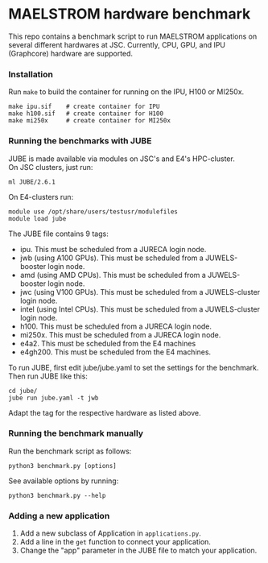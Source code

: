 # MAELSTROM hardware benchmark

This repo contains a benchmark script to run MAELSTROM applications on several different hardwares at JSC. Currently, CPU, GPU, and IPU (Graphcore) hardware are supported.

### Installation
Run `make` to build the container for running on the IPU, H100 or MI250x.
```
make ipu.sif    # create container for IPU
make h100.sif   # create container for H100
make mi250x     # create container for MI250x
```

### Running the benchmarks with JUBE
JUBE is made available via modules on JSC's and E4's HPC-cluster. <br>
On JSC clusters, just run:
```
ml JUBE/2.6.1
```
On E4-clusters run:
```
module use /opt/share/users/testusr/modulefiles
module load jube
```
The JUBE file contains 9 tags:
- ipu. This must be scheduled from a JURECA login node.
- jwb (using A100 GPUs). This must be scheduled from a JUWELS-booster login node.
- amd (using AMD CPUs). This must be scheduled from a JUWELS-booster login node.
- jwc (using V100 GPUs). This must be scheduled from a JUWELS-cluster login node.
- intel (using Intel CPUs). This must be scheduled from a JUWELS-cluster login node.
- h100. This must be scheduled from a JURECA login node.
- mi250x. This must be scheduled from a JURECA login node.
- e4a2. This must be scheduled from the E4 machines 
- e4gh200. This must be scheduled from the E4 machines.


To run JUBE, first edit jube/jube.yaml to set the settings for the benchmark. Then run JUBE like this:
```
cd jube/
jube run jube.yaml -t jwb
```
Adapt the tag for the respective hardware as listed above.

### Running the benchmark manually

Run the benchmark script as follows:

```
python3 benchmark.py [options]
```

See available options by running:

```
python3 benchmark.py --help
```

### Adding a new application

1) Add a new subclass of Application in `applications.py`.
2) Add a line in the `get` function to connect your application.
3) Change the "app" parameter in the JUBE file to match your application.
